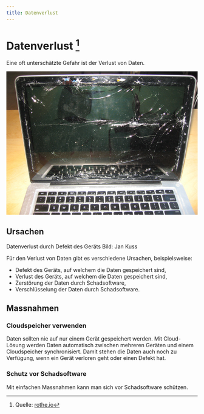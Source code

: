 ```yaml
---
title: Datenverlust
---
```


# Datenverlust [^1]
Eine oft unterschätzte Gefahr ist der Verlust von Daten.

![@](images/crashed_laptop.jpg)

## Ursachen

Datenverlust durch Defekt des Geräts
Bild: Jan Kuss

Für den Verlust von Daten gibt es verschiedene Ursachen, beispielsweise:

- Defekt des Geräts, auf welchem die Daten gespeichert sind,
- Verlust des Geräts, auf welchem die Daten gespeichert sind,
- Zerstörung der Daten durch Schadsoftware,
- Verschlüsselung der Daten durch Schadsoftware.

## Massnahmen

### Cloudspeicher verwenden

Daten sollten nie auf nur einem Gerät gespeichert werden. Mit Cloud-Lösung werden Daten automatisch zwischen mehreren Geräten und einem Cloudspeicher synchronisiert. Damit stehen die Daten auch noch zu Verfügung, wenn ein Gerät verloren geht oder einen Defekt hat.

### Schutz vor Schadsoftware

Mit einfachen Massnahmen kann man sich vor Schadsoftware schützen.

[^1]: Quelle: [rothe.io](https://rothe.io/?page=ict/2-security/1-data-loss/)